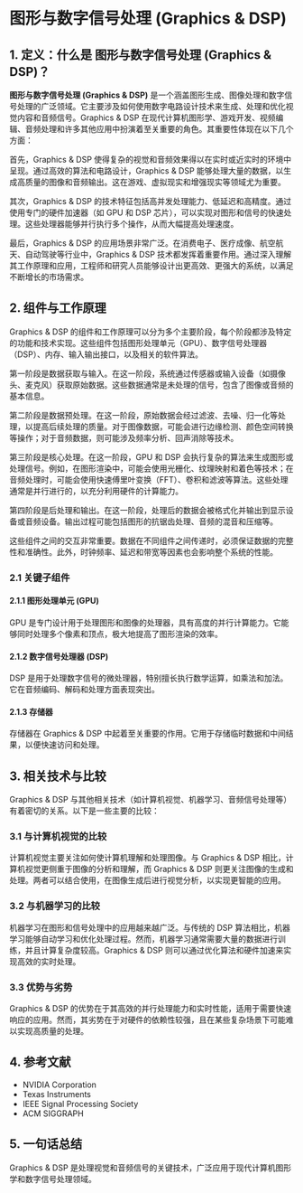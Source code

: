 # 图形与数字信号处理 (Graphics & DSP)

## 1. 定义：什么是 **图形与数字信号处理 (Graphics & DSP)**？
**图形与数字信号处理 (Graphics & DSP)** 是一个涵盖图形生成、图像处理和数字信号处理的广泛领域。它主要涉及如何使用数字电路设计技术来生成、处理和优化视觉内容和音频信号。Graphics & DSP 在现代计算机图形学、游戏开发、视频编辑、音频处理和许多其他应用中扮演着至关重要的角色。其重要性体现在以下几个方面：

首先，Graphics & DSP 使得复杂的视觉和音频效果得以在实时或近实时的环境中呈现。通过高效的算法和电路设计，Graphics & DSP 能够处理大量的数据，以生成高质量的图像和音频输出。这在游戏、虚拟现实和增强现实等领域尤为重要。

其次，Graphics & DSP 的技术特征包括高并发处理能力、低延迟和高精度。通过使用专门的硬件加速器（如 GPU 和 DSP 芯片），可以实现对图形和信号的快速处理。这些处理器能够并行执行多个操作，从而大幅提高处理速度。

最后，Graphics & DSP 的应用场景非常广泛。在消费电子、医疗成像、航空航天、自动驾驶等行业中，Graphics & DSP 技术都发挥着重要作用。通过深入理解其工作原理和应用，工程师和研究人员能够设计出更高效、更强大的系统，以满足不断增长的市场需求。

## 2. 组件与工作原理
Graphics & DSP 的组件和工作原理可以分为多个主要阶段，每个阶段都涉及特定的功能和技术实现。这些组件包括图形处理单元（GPU）、数字信号处理器（DSP）、内存、输入输出接口，以及相关的软件算法。

第一阶段是数据获取与输入。在这一阶段，系统通过传感器或输入设备（如摄像头、麦克风）获取原始数据。这些数据通常是未处理的信号，包含了图像或音频的基本信息。

第二阶段是数据预处理。在这一阶段，原始数据会经过滤波、去噪、归一化等处理，以提高后续处理的质量。对于图像数据，可能会进行边缘检测、颜色空间转换等操作；对于音频数据，则可能涉及频率分析、回声消除等技术。

第三阶段是核心处理。在这一阶段，GPU 和 DSP 会执行复杂的算法来生成图形或处理信号。例如，在图形渲染中，可能会使用光栅化、纹理映射和着色等技术；在音频处理时，可能会使用快速傅里叶变换（FFT）、卷积和滤波等算法。这些处理通常是并行进行的，以充分利用硬件的计算能力。

第四阶段是后处理和输出。在这一阶段，处理后的数据会被格式化并输出到显示设备或音频设备。输出过程可能包括图形的抗锯齿处理、音频的混音和压缩等。

这些组件之间的交互非常重要。数据在不同组件之间传递时，必须保证数据的完整性和准确性。此外，时钟频率、延迟和带宽等因素也会影响整个系统的性能。

### 2.1 关键子组件
#### 2.1.1 图形处理单元 (GPU)
GPU 是专门设计用于处理图形和图像的处理器，具有高度的并行计算能力。它能够同时处理多个像素和顶点，极大地提高了图形渲染的效率。

#### 2.1.2 数字信号处理器 (DSP)
DSP 是用于处理数字信号的微处理器，特别擅长执行数学运算，如乘法和加法。它在音频编码、解码和处理方面表现突出。

#### 2.1.3 存储器
存储器在 Graphics & DSP 中起着至关重要的作用。它用于存储临时数据和中间结果，以便快速访问和处理。

## 3. 相关技术与比较
Graphics & DSP 与其他相关技术（如计算机视觉、机器学习、音频信号处理等）有着密切的关系。以下是一些主要的比较：

### 3.1 与计算机视觉的比较
计算机视觉主要关注如何使计算机理解和处理图像。与 Graphics & DSP 相比，计算机视觉更侧重于图像的分析和理解，而 Graphics & DSP 则更关注图像的生成和处理。两者可以结合使用，在图像生成后进行视觉分析，以实现更智能的应用。

### 3.2 与机器学习的比较
机器学习在图形和信号处理中的应用越来越广泛。与传统的 DSP 算法相比，机器学习能够自动学习和优化处理过程。然而，机器学习通常需要大量的数据进行训练，并且计算复杂度较高。Graphics & DSP 则可以通过优化算法和硬件加速来实现高效的实时处理。

### 3.3 优势与劣势
Graphics & DSP 的优势在于其高效的并行处理能力和实时性能，适用于需要快速响应的应用。然而，其劣势在于对硬件的依赖性较强，且在某些复杂场景下可能难以实现高质量的处理。

## 4. 参考文献
- NVIDIA Corporation
- Texas Instruments
- IEEE Signal Processing Society
- ACM SIGGRAPH

## 5. 一句话总结
Graphics & DSP 是处理视觉和音频信号的关键技术，广泛应用于现代计算机图形学和数字信号处理领域。
